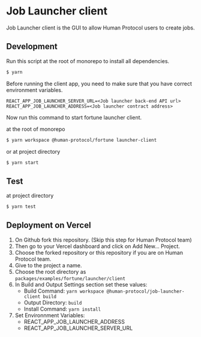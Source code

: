 # Job Launcher client
Job Launcher client is the GUI to allow Human Protocol users to create jobs.

## Development

Run this script at the root of monorepo to install all dependencies.

```bash
$ yarn
```

Before running the client app, you need to make sure that you have correct environment variables.

```
REACT_APP_JOB_LAUNCHER_SERVER_URL=<Job launcher back-end API url>
REACT_APP_JOB_LAUNCHER_ADDRESS=<Job launcher contract address>
```

Now run this command to start fortune launcher client.

at the root of monorepo
```bash
$ yarn workspace @human-protocol/fortune launcher-client
```

or at project directory
```bash
$ yarn start
```

## Test

at project directory
```bash
$ yarn test
``` 

## Deployment on Vercel
1. On Github fork this repository. (Skip this step for Human Protocol team)
2. Then go to your Vercel dashboard and click on Add New... Project.
3. Choose the forked repository or this repository if you are on Human Protocol team.
4. Give to the project a name.
5. Choose the root directory as `packages/examples/fortune/launcher/client`
6. In Build and Output Settings section set these values:
    - Build Command: `yarn workspace @human-protocol/job-launcher-client build`
    - Output Directory: `build`
    - Install Command: `yarn install`
7. Set Environnment Variables:
    - REACT_APP_JOB_LAUNCHER_ADDRESS
    - REACT_APP_JOB_LAUNCHER_SERVER_URL
